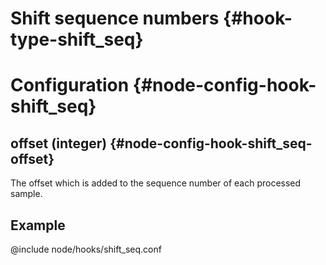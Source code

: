 # Shift sequence numbers {#hook-type-shift_seq}

# Configuration {#node-config-hook-shift_seq}

## offset (integer) {#node-config-hook-shift_seq-offset}

The offset which is added to the sequence number of each processed sample.

## Example

@include node/hooks/shift_seq.conf
